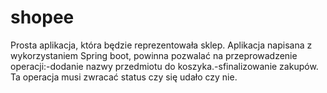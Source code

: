 # shopee
Prosta aplikacja, która będzie reprezentowała sklep. Aplikacja napisana z wykorzystaniem Spring boot, powinna pozwalać na przeprowadzenie operacji:-dodanie nazwy przedmiotu do koszyka.-sfinalizowanie zakupów. Ta operacja musi zwracać status czy się udało czy nie.
